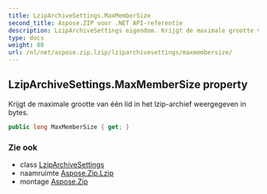 ```yaml
---
title: LzipArchiveSettings.MaxMemberSize
second_title: Aspose.ZIP voor .NET API-referentie
description: LzipArchiveSettings eigendom. Krijgt de maximale grootte van één lid in het lziparchief weergegeven in bytes.
type: docs
weight: 80
url: /nl/net/aspose.zip.lzip/lziparchivesettings/maxmembersize/
---
```

## LzipArchiveSettings.MaxMemberSize property

Krijgt de maximale grootte van één lid in het lzip-archief weergegeven in bytes.

```csharp
public long MaxMemberSize { get; }
```

### Zie ook

* class [LzipArchiveSettings](../)
* naamruimte [Aspose.Zip.Lzip](../../lziparchivesettings/)
* montage [Aspose.Zip](../../../)


